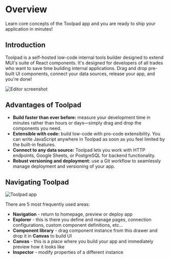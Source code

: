 # Overview

<p class="description">
Learn core concepts of the Toolpad app and you are ready to ship your application in minutes!
</p>

## Introduction

Toolpad is a self-hosted low-code internal tools builder designed to extend MUI's suite of React components. 
It's designed for developers of all trades who want to save time building internal applications. 
Drag and drop pre-built UI components, connect your data sources, release your app, and you're done!

![Editor screenshot](/static/toolpad/marketing/index-hero-video-poster.jpg)

## Advantages of Toolpad

- **Build faster than ever before:** measure your development time in minutes rather than hours or days—simply drag and drop the components you need.
- **Extensible with code:** build low-code with pro-code extensibility. You can write JavaScript anywhere in Toolpad as soon as you feel limited by the built-in features.
- **Connect to any data source:** Toolpad lets you work with HTTP endpoints, Google Sheets, or PostgreSQL for backend functionality.
- **Robust versioning and deployment:** use a Git workflow to seamlessly manage deployment and versioning of your app.

## Navigating Toolpad

![Toolpad app](/static/toolpad/terminology.png)

There are 5 most frequently used areas:

- **Navigation** - return to homepage, preview or deploy app
- **Explorer** - this is there you define and manage pages, connection configurations, custom component definitions, etc...
- **Component library** - drag component instance from this drawer and drop it in **Canvas** to build UI
- **Canvas** - this is a place where you build your app and immediately preview how it looks like
- **Inspector** - modify properties of a different instance

